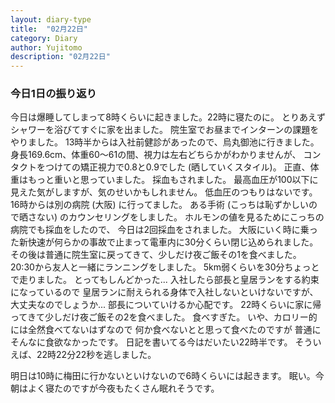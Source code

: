 ```yaml
---
layout: diary-type
title:  "02月22日"
category: Diary
author: Yujitomo
description: "02月22日"
---
```




### 今日1日の振り返り

今日は爆睡してしまって8時くらいに起きました。22時に寝たのに。
とりあえずシャワーを浴びてすぐに家を出ました。
院生室でお昼までインターンの課題をやりました。
13時半からは入社前健診があったので、烏丸御池に行きました。
身長169.6cm、体重60〜61の間、視力は左右どちらかがわかりませんが、
コンタクトをつけての矯正視力で0.8と0.9でした (晒していくスタイル)。
正直、体重はもっと重いと思っていました。
採血もされました。
最高血圧が100以下に見えた気がしますが、気のせいかもしれません。
低血圧のつもりはないです。
16時からは別の病院 (大阪) に行ってました。
ある手術 (こっちは恥ずかしいので晒さない) のカウンセリングをしました。
ホルモンの値を見るためにこっちの病院でも採血をしたので、
今日は2回採血をされました。
大阪にいく時に乗った新快速が何らかの事故で止まって電車内に30分くらい閉じ込められました。
その後は普通に院生室に戻ってきて、少しだけ夜ご飯その1を食べました。
20:30から友人と一緒にランニングをしました。
5km弱くらいを30分ちょっとで走りました。
とってもしんどかった...
入社したら部長と皇居ランをする約束になっているので
皇居ランに耐えられる身体で入社しないといけないですが、
大丈夫なのでしょうか...
部長についていけるか心配です。
22時くらいに家に帰ってきて少しだけ夜ご飯その2を食べました。
食べすぎた。
いや、カロリー的には全然食べてないはずなので
何か食べないとと思って食べたのですが
普通にそんなに食欲なかったです。
日記を書いてる今はだいたい22時半です。
そういえば、22時22分22秒を逃しました。

明日は10時に梅田に行かないといけないので6時くらいには起きます。
眠い。今朝はよく寝たのですが今夜もたくさん眠れそうです。
